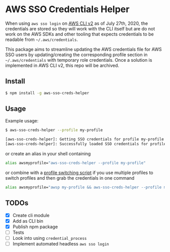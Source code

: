 # AWS SSO Credentials Helper

When using `aws sso login` on [AWS CLI v2](https://aws.amazon.com/blogs/developer/aws-cli-v2-is-now-generally-available/)
as of July 27th, 2020, the credentials are stored so they will work with the CLI
itself but are do not work on the AWS SDKs and other tooling that expects credentials
to be readable from `~/.aws/credentials`.

This package aims to streamline updating the AWS credentials file for AWS SSO users by
updating/creating the corresponding profile section in `~/.aws/credentials` with
temporary role credentials. Once a solution is implemented in AWS CLI v2, this
repo will be archived.

## Install

```sh
$ npm install -g aws-sso-creds-helper
```

## Usage

Example usage:

```sh
$ aws-sso-creds-helper --profile my-profile

[aws-sso-creds-helper]: Getting SSO credentials for profile my-profile
[aws-sso-creds-helper]: Successfully loaded SSO credentials for profile my-profile
```

or create an alias in your shell containing

```sh
alias awsmyprofile="aws-sso-creds-helper --profile my-profile"
```

or combine with a [profile switching script](https://github.com/antonbabenko/awsp)
if you use multiple profiles to switch profiles and then grab the credentials in one command

```sh
alias awsmyprofile="awsp my-profile && aws-sso-creds-helper --profile my-profile"
```

## TODOs

- [x] Create cli module
- [x] Add as CLI bin
- [x] Publish npm package
- [ ] Tests
- [ ] Look into using `credential_process`
- [ ] Implement automated headless `aws sso login`

